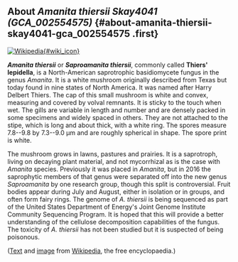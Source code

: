 About *Amanita thiersii Skay4041 (GCA\_002554575)* {#about-amanita-thiersii-skay4041-gca_002554575 .first}
--------------------------------------------------

[![Wikipedia](/img/wikipedia_logo_v2_en.png){#wiki_icon}](http://en.wikipedia.org/wiki/Saproamanita_thiersii)

***Amanita thiersii*** or ***Saproamanita thiersii***, commonly called
**Thiers\' lepidella**, is a North-American saprotrophic basidiomycete
fungus in the genus *Amanita*. It is a white mushroom originally
described from Texas but today found in nine states of North America. It
was named after Harry Delbert Thiers. The cap of this small mushroom is
white and convex, measuring and covered by volval remnants. It is sticky
to the touch when wet. The gills are variable in length and number and
are densely packed in some specimens and widely spaced in others. They
are not attached to the stipe, which is long and about thick, with a
white ring. The spores measure 7.8--9.8 by 7.3--9.0 µm and are roughly
spherical in shape. The spore print is white.

The mushroom grows in lawns, pastures and prairies. It is a saprotroph,
living on decaying plant material, and not mycorrhizal as is the case
with *Amanita* species. Previously it was placed in *Amanita*, but in
2016 the saprophytic members of that genus were separated off into the
new genus *Saproamanita* by one research group, though this split is
controversial. Fruit bodies appear during July and August, either in
isolation or in groups, and often form fairy rings. The genome of
*A. thiersii* is being sequenced as part of the United States Department
of Energy\'s Joint Genome Institute Community Sequencing Program. It is
hoped that this will provide a better understanding of the cellulose
decomposition capabilities of the fungus. The toxicity of *A. thiersii*
has not been studied but it is suspected of being poisonous.

([Text](http://en.wikipedia.org/wiki/Saproamanita_thiersii) and
[image](https://commons.wikimedia.org/wiki/File:Amanita_thiersii_121772.jpg)
from [Wikipedia](http://en.wikipedia.org/), the free encyclopaedia.)
